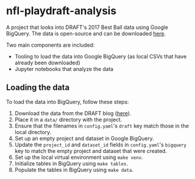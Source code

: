 # nfl-playdraft-analysis

A project that looks into DRAFT's 2017 Best Ball data using Google BigQuery. The data is open-source and can be downloaded [here](https://blog.draft.com/2018/03/12/attention-nerds-2017-raw-best-ball-data/).

Two main components are included:

- Tooling to load the data into Google BigQuery (as local CSVs that have already been downloaded)
- Jupyter notebooks that analyze the data

## Loading the data

To load the data into BigQuery, follow these steps:

1. Download the data from the DRAFT blog ([here](https://blog.draft.com/2018/03/12/attention-nerds-2017-raw-best-ball-data/)).
2. Place it in a `data/` directory with the project.
3. Ensure that the filenames in `config.yaml`'s `draft` key match those in the local directory.
4. Set up an empty project and dataset in Google BigQuery.
5. Update the `project_id` and `dataset_id` fields in `config.yaml`'s `bigquery` key to match the empty project and dataset that were created.
6. Set up the local virtual environment using `make venv`.
7. Initialize tables in BigQuery using `make tables`.
8. Populate the tables in BigQuery using `make data`.
